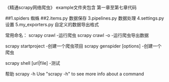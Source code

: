 《精通scrapy网络爬虫》 example文件夹包含 第一章至第七章代码


##1.spiders 蜘蛛
##2.items.py 数据保存
3.pipelines.py 数据处理
4.settings.py 设置
5.my_exporters.py 自定义的数据导出格式

常用命名：
scrapy crawl <spider> -运行爬虫
scrapy crawl <spider> -o <file> -运行爬虫导出数据

scrapy startproject <name> -创建一个爬虫项目
scrapy genspider [options] <name> <domain> -创建一个爬虫

scrapy shell [url|file] -测试

帮助
scrapy -h
Use "scrapy <command> -h" to see more info about a command
